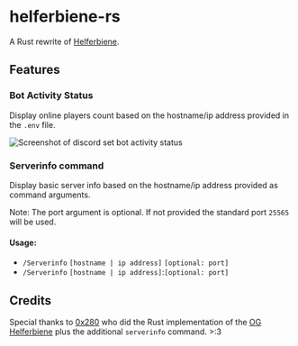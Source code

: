 # helferbiene-rs

A Rust rewrite of [Helferbiene](https://github.com/ryodari/Helferbiene).

## Features

### Bot Activity Status

Display online players count based on the hostname/ip address provided in the `.env` file.

![Screenshot of discord set bot activity status](https://i.imgur.com/IV8iYMv.png)

### Serverinfo command

Display basic server info based on the hostname/ip address provided as command arguments. 

Note: The port argument is optional. If not provided the standard port `25565` will be used.

#### Usage:

- `/Serverinfo` `[hostname | ip address]` `[optional: port]`
- `/Serverinfo` `[hostname | ip address]`:`[optional: port]`

## Credits

Special thanks to [0x280](https://github.com/0x280) who did the Rust implementation of the [OG Helferbiene](https://github.com/ryodari/Helferbiene) plus the additional `serverinfo` command. >:3